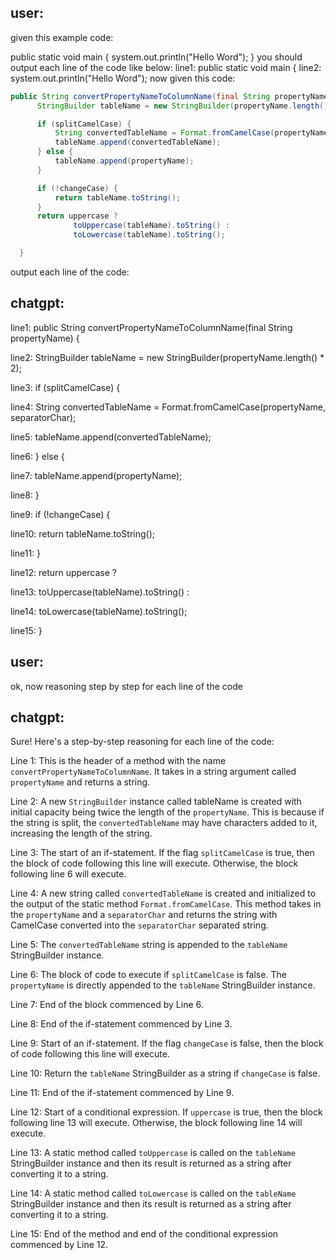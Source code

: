 

## user: 

given this example code: 

 public static void main { 
  system.out.println("Hello Word"); 
 } 
 you should output each line of the code like below: 
 line1: public static void main { 
  line2:      system.out.println("Hello Word");
 now given this code: 
  ```java
public String convertPropertyNameToColumnName(final String propertyName) {
		StringBuilder tableName = new StringBuilder(propertyName.length() * 2);

		if (splitCamelCase) {
			String convertedTableName = Format.fromCamelCase(propertyName, separatorChar);
			tableName.append(convertedTableName);
		} else {
			tableName.append(propertyName);
		}

		if (!changeCase) {
			return tableName.toString();
		}
		return uppercase ?
				toUppercase(tableName).toString() :
				toLowercase(tableName).toString();

	}
```

  output each line of the code:

## chatgpt: 

line1: public String convertPropertyNameToColumnName(final String propertyName) {
 
line2:      StringBuilder tableName = new StringBuilder(propertyName.length() * 2);

line3:      if (splitCamelCase) {

line4:           String convertedTableName = Format.fromCamelCase(propertyName, separatorChar);
 
line5:           tableName.append(convertedTableName);

line6:      } else {
 
line7:           tableName.append(propertyName);

line8:      }
 
line9:      if (!changeCase) {

line10:           return tableName.toString();

line11:      }

line12:      return uppercase ?
 
line13:            toUppercase(tableName).toString() :
 
line14:            toLowercase(tableName).toString();
 
line15: }

## user: 

ok, now reasoning step by step for each line of the code

## chatgpt: 

Sure! Here's a step-by-step reasoning for each line of the code:

Line 1: This is the header of a method with the name `convertPropertyNameToColumnName`. It takes in a string argument called `propertyName` and returns a string.

Line 2: A new `StringBuilder` instance called tableName is created with initial capacity being twice the length of the `propertyName`. This is because if the string is split, the `convertedTableName` may have characters added to it, increasing the length of the string.

Line 3: The start of an if-statement. If the flag `splitCamelCase` is true, then the block of code following this line will execute. Otherwise, the block following line 6 will execute.

Line 4: A new string called `convertedTableName` is created and initialized to the output of the static method `Format.fromCamelCase`. This method takes in the `propertyName` and a `separatorChar` and returns the string with CamelCase converted into the `separatorChar` separated string.

Line 5: The `convertedTableName` string is appended to the `tableName` StringBuilder instance.

Line 6: The block of code to execute if `splitCamelCase` is false. The `propertyName` is directly appended to the `tableName` StringBuilder instance.

Line 7: End of the block commenced by Line 6.

Line 8: End of the if-statement commenced by Line 3.

Line 9: Start of an if-statement. If the flag `changeCase` is false, then the block of code following this line will execute.

Line 10: Return the `tableName` StringBuilder as a string if `changeCase` is false.

Line 11: End of the if-statement commenced by Line 9.

Line 12: Start of a conditional expression. If `uppercase` is true, then the block following line 13 will execute. Otherwise, the block following line 14 will execute.

Line 13: A static method called `toUppercase` is called on the `tableName` StringBuilder instance and then its result is returned as a string after converting it to a string.

Line 14: A static method called `toLowercase` is called on the `tableName` StringBuilder instance and then its result is returned as a string after converting it to a string.

Line 15: End of the method and end of the conditional expression commenced by Line 12.